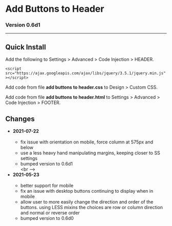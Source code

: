 # Add Buttons to Header

### Version 0.6d1

---

## Quick Install

Add the following to Settings > Advanced > Code Injection > HEADER.

`<script src="https://ajax.googleapis.com/ajax/libs/jquery/3.5.1/jquery.min.js"></script>`

Add code from file **add buttons to header.css** to Design > Custom CSS.

Add code from file **add buttons to header.html** to Settings > Advanced >
Code Injection > FOOTER.

## Changes

* **2021-07-22**
<br><br>
  * fix issue with orientation on mobile, force column at 575px and below
  * use a less heavy hand manipulating margins, keeping closer to SS settings
  * bumped version to 0.6d1
  <br><br -->
* **2021-05-23**
<br><br>
  * better support for mobile
  * fix an issue with desktop buttons continuing to display when in mobile
  * allow user to more easily change the direction and order of the buttons.
    using LESS mixins the choices are row or column direction and normal or
    reverse order
  * bumped version to 0.6d0
